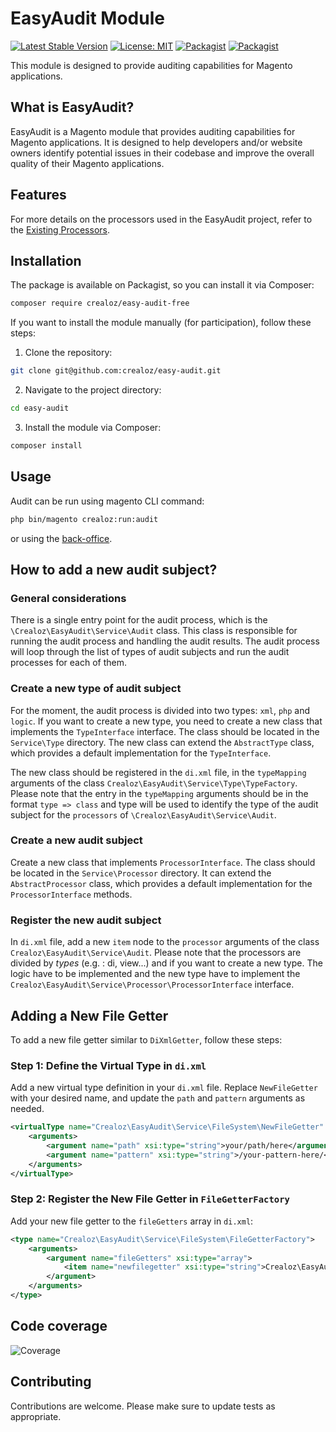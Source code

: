 # EasyAudit Module

[![Latest Stable Version](https://img.shields.io/packagist/v/crealoz/easy-audit-free.svg?style=flat-square)](https://packagist.org/packages/crealoz/easy-audit-free)
[![License: MIT](https://img.shields.io/github/license/crealoz/easy-audit-free.svg?style=flat-square)](./LICENSE)
[![Packagist](https://img.shields.io/packagist/dt/crealoz/easy-audit-free.svg?style=flat-square)](https://packagist.org/packages/crealoz/easy-audit-free/stats)
[![Packagist](https://img.shields.io/packagist/dm/crealoz/easy-audit-free.svg?style=flat-square)](https://packagist.org/packages/crealoz/easy-audit-free/stats)

This module is designed to provide auditing capabilities for Magento applications.

## What is EasyAudit?

EasyAudit is a Magento module that provides auditing capabilities for Magento applications. It is designed to help 
developers and/or website owners identify potential issues in their codebase and improve the overall quality of their
Magento applications.

## Features

For more details on the processors used in the EasyAudit project, refer to the [Existing Processors](docs/existing-processors.md).

## Installation

The package is available on Packagist, so you can install it via Composer:

```bash
composer require crealoz/easy-audit-free
```

If you want to install the module manually (for participation), follow these steps:

1. Clone the repository:
```bash
git clone git@github.com:crealoz/easy-audit.git
```
2. Navigate to the project directory:
```bash
cd easy-audit
```
3. Install the module via Composer:
```bash
composer install
```

## Usage

Audit can be run using magento CLI command:

```bash
php bin/magento crealoz:run:audit
```
or using the [back-office](docs/using-admin.md).

## How to add a new audit subject?

### General considerations

There is a single entry point for the audit process, which is the `\Crealoz\EasyAudit\Service\Audit` class. This class is
responsible for running the audit process and handling the audit results. The audit process will loop through the list of
types of audit subjects and run the audit processes for each of them.

### Create a new type of audit subject

For the moment, the audit process is divided into two types: `xml`, `php` and `logic`. If you want to create a new type, you need
to create a new class that implements the `TypeInterface` interface. The class should be located in the `Service\Type`
directory. The new class can extend the `AbstractType` class, which provides a default implementation for the `TypeInterface`.

The new class should be registered in the `di.xml` file, in the `typeMapping` arguments of the class `Crealoz\EasyAudit\Service\Type\TypeFactory`.
Please note that the entry in the `typeMapping` arguments should be in the format `type => class` and type will be used
to identify the type of the audit subject for the `processors` of `\Crealoz\EasyAudit\Service\Audit`.

### Create a new audit subject

Create a new class that implements `ProcessorInterface`. The class should be located in the `Service\Processor` directory.
It can extend the `AbstractProcessor` class, which provides a default implementation for the `ProcessorInterface` methods.

### Register the new audit subject

In `di.xml` file, add a new `item` node to the `processor` arguments of the class `Crealoz\EasyAudit\Service\Audit`.
Please note that the processors are divided by _types_ (e.g. : di, view...) and if you want to create a new type. The 
logic have to be implemented and the new type have to implement the `Crealoz\EasyAudit\Service\Processor\ProcessorInterface`
interface.

## Adding a New File Getter

To add a new file getter similar to `DiXmlGetter`, follow these steps:

### Step 1: Define the Virtual Type in `di.xml`

Add a new virtual type definition in your `di.xml` file. Replace `NewFileGetter` with your desired name, and update the `path` and `pattern` arguments as needed.

```xml
<virtualType name="Crealoz\EasyAudit\Service\FileSystem\NewFileGetter" type="Crealoz\EasyAudit\Service\FileSystem\FileGetter">
    <arguments>
        <argument name="path" xsi:type="string">your/path/here</argument>
        <argument name="pattern" xsi:type="string">/your-pattern-here/</argument>
    </arguments>
</virtualType>
```

### Step 2: Register the New File Getter in `FileGetterFactory`

Add your new file getter to the `fileGetters` array in `di.xml`:

```xml
<type name="Crealoz\EasyAudit\Service\FileSystem\FileGetterFactory">
    <arguments>
        <argument name="fileGetters" xsi:type="array">
            <item name="newfilegetter" xsi:type="string">Crealoz\EasyAudit\Service\FileSystem\NewFileGetter</item>
        </argument>
    </arguments>
</type>
```

## Code coverage

![Coverage](https://codecov.io/gh/crealoz/easy-audit-free/branch/main/graph/badge.svg)


## Contributing

Contributions are welcome. Please make sure to update tests as appropriate.
